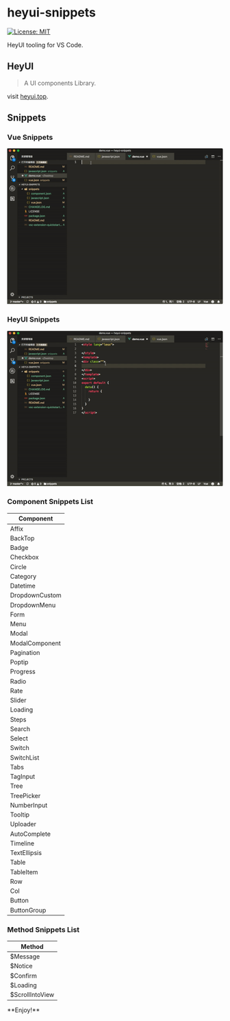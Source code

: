 # heyui-snippets

[![License: MIT](https://img.shields.io/badge/License-MIT-yellow.svg?style=flat-square)](LICENSE)  

HeyUI tooling for VS Code.

## HeyUI

>A UI components Library.

visit [heyui.top](http://www.heyui.top).

## Snippets

### Vue Snippets

![vue snippets](https://raw.githubusercontent.com/heyui/heyui-snippets/master/imgs/vue.gif)


### HeyUI Snippets
![component snippets](https://raw.githubusercontent.com/heyui/heyui-snippets/master/imgs/component.gif)


### Component Snippets List

<table>
  <thead>
    <tr>
      <th>Component</th>
    </tr>
  </thead>
  <tbody>
    <tr>
      <td>Affix</td>
    </tr>
    <tr>
      <td>BackTop</td>
    </tr>
    <tr>
      <td>Badge</td>
    </tr>
    <tr>
      <td>Checkbox</td>
    </tr>
    <tr>
      <td>Circle</td>
    </tr>
    <tr>
      <td>Category</td>
    </tr>
    <tr>
      <td>Datetime</td>
    </tr>
    <tr>
      <td>DropdownCustom</td>
    </tr>
    <tr>
      <td>DropdownMenu</td>
    </tr>
    <tr>
      <td>Form</td>
    </tr>
    <tr>
      <td>Menu</td>
    </tr>
    <tr>
      <td>Modal</td>
    </tr>
    <tr>
      <td>ModalComponent</td>
    </tr>
    <tr>
      <td>Pagination</td>
    </tr>
    <tr>
      <td>Poptip</td>
    </tr>
    <tr>
      <td>Progress</td>
    </tr>
    <tr>
      <td>Radio</td>
    </tr>
    <tr>
      <td>Rate</td>
    </tr>
    <tr>
      <td>Slider</td>
    </tr>
    <tr>
      <td>Loading</td>
    </tr>
    <tr>
      <td>Steps</td>
    </tr>
    <tr>
      <td>Search</td>
    </tr>
    <tr>
      <td>Select</td>
    </tr>
    <tr>
      <td>Switch</td>
    </tr>
    <tr>
      <td>SwitchList</td>
    </tr>
    <tr>
      <td>Tabs</td>
    </tr>
    <tr>
      <td>TagInput</td>
    </tr>
    <tr>
      <td>Tree</td>
    </tr>
    <tr>
      <td>TreePicker</td>
    </tr>
    <tr>
      <td>NumberInput</td>
    </tr>
    <tr>
      <td>Tooltip</td>
    </tr>
    <tr>
      <td>Uploader</td>
    </tr>
    <tr>
      <td>AutoComplete</td>
    </tr>
    <tr>
      <td>Timeline</td>
    </tr>
    <tr>
      <td>TextEllipsis</td>
    </tr>
    <tr>
      <td>Table</td>
    </tr>
    <tr>
      <td>TableItem</td>
    </tr>
    <tr>
      <td>Row</td>
    </tr>
    <tr>
      <td>Col</td>
    </tr>
    <tr>
      <td>Button</td>
    </tr>
    <tr>
      <td>ButtonGroup</td>
    </tr>
  </tbody>
</table>

### Method Snippets List

<table>
  <thead>
    <tr>
      <th>Method</th>
    </tr>
  </thead>
  <tbody>
    <tr>
      <td>$Message</td>
    </tr>
    <tr>
      <td>$Notice</td>
    </tr>
    <tr>
      <td>$Confirm</td>
    </tr>
    <tr>
      <td>$Loading</td>
    </tr>
    <tr>
      <td>$ScrollIntoView</td>
    </tr>
  </tbody>
</table>
**Enjoy!**
